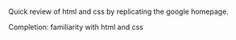 Quick review of html and css by replicating the google homepage.

Completion: familiarity with html and css